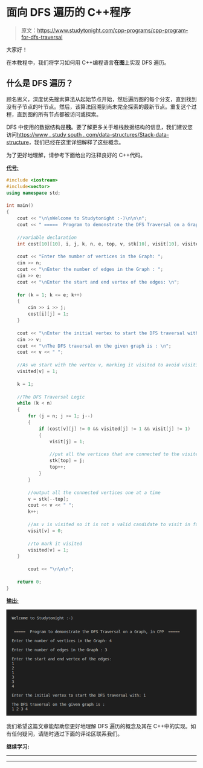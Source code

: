 # 面向 DFS 遍历的 C++程序

> 原文：<https://www.studytonight.com/cpp-programs/cpp-program-for-dfs-traversal>

大家好！

在本教程中，我们将学习如何用 C++编程语言**在图**上实现 DFS 遍历。

## 什么是 DFS 遍历？

顾名思义，深度优先搜索算法从起始节点开始，然后遍历图的每个分支，直到找到没有子节点的叶节点。然后，该算法回溯到尚未完全探索的最新节点。重复这个过程，直到图的所有节点都被访问或探索。

DFS 中使用的数据结构是**栈**。要了解更多关于堆栈数据结构的信息，我们建议您访问[https://www . study south . com/data-structures/Stack-data-structure](https://www.studytonight.com/data-structures/stack-data-structure)，我们已经在这里详细解释了这些概念。

为了更好地理解，请参考下面给出的注释良好的 C++代码。

<u>**代号:**</u>

```cpp
#include <iostream>
#include<vector>
using namespace std;

int main()
{
    cout << "\n\nWelcome to Studytonight :-)\n\n\n";
    cout << " =====  Program to demonstrate the DFS Traversal on a Graph, in CPP  ===== \n\n";

    //variable declaration
    int cost[10][10], i, j, k, n, e, top, v, stk[10], visit[10], visited[10];

    cout << "Enter the number of vertices in the Graph: ";
    cin >> n;
    cout << "\nEnter the number of edges in the Graph : ";
    cin >> e;
    cout << "\nEnter the start and end vertex of the edges: \n";

    for (k = 1; k <= e; k++)
    {
        cin >> i >> j;
        cost[i][j] = 1;
    }

    cout << "\nEnter the initial vertex to start the DFS traversal with: ";
    cin >> v;
    cout << "\nThe DFS traversal on the given graph is : \n";
    cout << v << " ";

    //As we start with the vertex v, marking it visited to avoid visiting again
    visited[v] = 1;

    k = 1;

    //The DFS Traversal Logic
    while (k < n)
    {
        for (j = n; j >= 1; j--)
        {
            if (cost[v][j] != 0 && visited[j] != 1 && visit[j] != 1)
            {
                visit[j] = 1;

                //put all the vertices that are connected to the visited vertex into a stack
                stk[top] = j;
                top++;
            }
        }

        //output all the connected vertices one at a time
        v = stk[--top];
        cout << v << " ";
        k++;

        //as v is visited so it is not a valid candidate to visit in future so visit[v]=0 and visited[v]=1
        visit[v] = 0;

        //to mark it visited 
        visited[v] = 1;
    }

        cout << "\n\n\n";

    return 0;
} 
```

<u>**输出:**</u>

![C++ DFS Traversal](img/5d565e361030fbd77282e36de350bc5c.png)

我们希望这篇文章能帮助您更好地理解 DFS 遍历的概念及其在 C++中的实现。如有任何疑问，请随时通过下面的评论区联系我们。

**继续学习:**

* * *

* * *